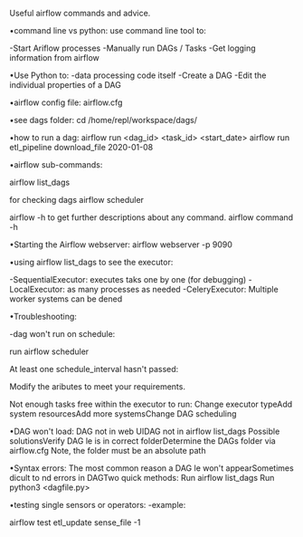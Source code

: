 Useful airflow commands and advice.

•command line vs python:
use command line tool to:

-Start Ariflow processes
-Manually run DAGs / Tasks
-Get logging information from airflow

•Use Python to:
-data processing code itself
-Create a DAG
-Edit the individual properties of a DAG


•airflow config file:
airflow.cfg


•see dags folder:
cd /home/repl/workspace/dags/


•how to run a dag:
airflow run <dag_id> <task_id> <start_date>
airflow run etl_pipeline download_file 2020-01-08

•airflow sub-commands:

airflow list_dags

for checking dags
airflow scheduler 

airflow -h to get further descriptions about any command.
airflow command -h

•Starting the Airflow webserver:
airflow webserver -p 9090

•using airflow list_dags to see the executor:

-SequentialExecutor: executes taks one by one (for debugging)
-LocalExecutor: as many processes as needed
-CeleryExecutor: Multiple worker systems can be dened


•Troubleshooting:

-dag won't run on schedule:

run airflow scheduler

At least one schedule_interval  hasn't passed:

Modify the aributes to meet your requirements.

Not enough tasks free within the executor to run:
Change executor typeAdd system resourcesAdd more systemsChange DAG scheduling


•DAG won't load:
DAG not in web UIDAG not in airflow list_dags
Possible solutionsVerify DAG le is in correct folderDetermine the DAGs folder via airflow.cfg
Note, the folder must be an absolute path


•Syntax errors:
The most common reason a DAG le won't appearSometimes dicult to nd errors in DAGTwo quick methods:
Run airflow list_dags
Run python3 <dagfile.py>

•testing single sensors or operators:
-example:

airflow test etl_update sense_file -1








